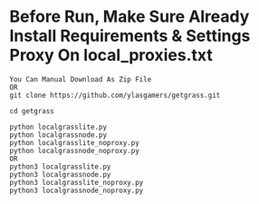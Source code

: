 # Before Run, Make Sure Already Install Requirements & Settings Proxy On local_proxies.txt
```
You Can Manual Download As Zip File
OR
git clone https://github.com/ylasgamers/getgrass.git
```
```
cd getgrass
```
```
python localgrasslite.py
python localgrassnode.py
python localgrasslite_noproxy.py
python localgrassnode_noproxy.py
OR
python3 localgrasslite.py
python3 localgrassnode.py
python3 localgrasslite_noproxy.py
python3 localgrassnode_noproxy.py
```
